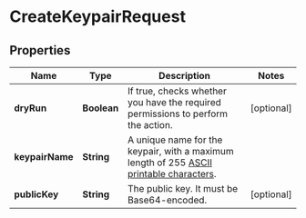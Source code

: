 

# CreateKeypairRequest


## Properties

| Name | Type | Description | Notes |
|------------ | ------------- | ------------- | -------------|
|**dryRun** | **Boolean** | If true, checks whether you have the required permissions to perform the action. |  [optional] |
|**keypairName** | **String** | A unique name for the keypair, with a maximum length of 255 [ASCII printable characters](https://en.wikipedia.org/wiki/ASCII#Printable_characters). |  |
|**publicKey** | **String** | The public key. It must be Base64-encoded. |  [optional] |



